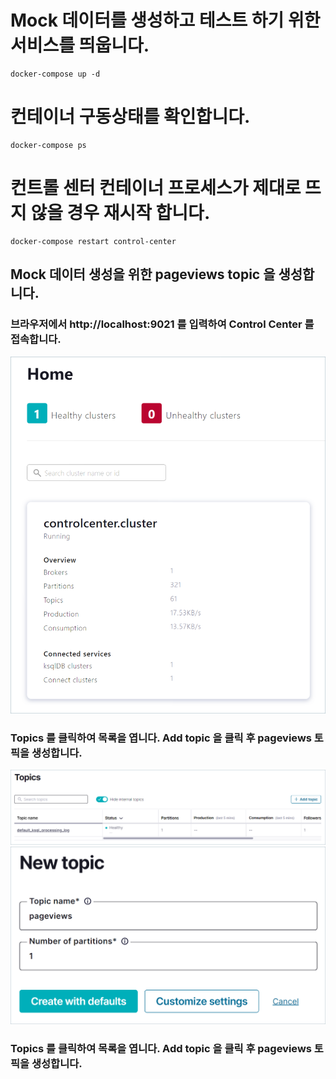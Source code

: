 # Mock 데이터를 생성하고 테스트 하기 위한 서비스를 띄웁니다. 
```
docker-compose up -d
```
# 컨테이너 구동상태를 확인합니다.
```
docker-compose ps
```

# 컨트롤 센터 컨테이너 프로세스가 제대로 뜨지 않을 경우 재시작 합니다.
```
docker-compose restart control-center
```

## Mock 데이터 생성을 위한 pageviews topic 을 생성합니다. 

### 브라우저에서 http://localhost:9021 를 입력하여 Control Center 를 접속합니다.
![controlcenter.cluster 를 클릭합니다.](./controlcenter.cluster.png)

### Topics 를 클릭하여 목록을 엽니다. Add topic 을 클릭 후 pageviews 토픽을 생성합니다.
![pageviews 토픽을 생성합니다.](./create.pageviews.topic.png)
![add topic 클릭.](./new.topic.png)


### Topics 를 클릭하여 목록을 엽니다. Add topic 을 클릭 후 pageviews 토픽을 생성합니다.